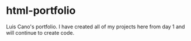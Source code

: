 # html-portfolio
Luis Cano's portfolio. I have created all of my projects here from day 1 and will continue to create code. 
